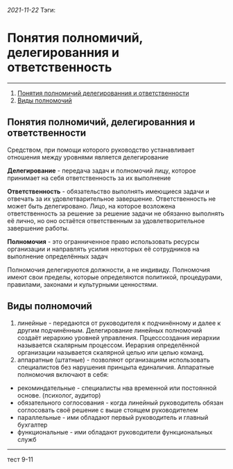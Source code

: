 *2021-11-22*
Тэги: 
# Понятия полномичий, делегированния и ответственность
---

1. [Понятия полномичий делегированния и ответственности](menagement(11).md#Понятия%20полномичий%20делегированния%20и%20ответственности)
2. [Виды полномочий](menagement(11).md#Виды%20полномочий)

## Понятия полномичий, делегированния и ответственности

Средством, при помощи которого руководство устанавливает отношения между уровнями является делегирование

**Делегирование** - передача задач и полномочий лицу, которое принимает на себя ответственность за их выполнение

**Ответственность** - обязательство выполнять имеющиеся задачи и отвечать за их удовлетварительное завершение. Ответственность не может быть делегировано. Лицо, на которое возложена ответственность за решение за решение задачи не обязанно выполнять её лично, но оно остаётся ответственным за удовлетворительное завершение работы.

**Полномочия** - это огранниченное право использовать ресурсы организации и направлять усилия некоторых её сотрудников на выполнение определённых задач

Полномочия делегируются должности, а не индивиду. Полномочия имеют свои пределы, которые определяются политикой, процедурами, правилами, законами и культурными ценностями.

## Виды полномочий

1. линейные - передаются от руководителя к подчинённому и далее к другим подчинённым. Делегирование линейных полномочий создаёт иерархию уровней управления. Прцесссоздания иерархии называется скалярным процессом. Иерархия определённой организации называется скалярной целью или целью команд.
2. аппаратные (штатные) - позволяют организациям использовать специалистов без нарушения принцыпа единаличия.
Аппаратные полномочия включают в себя:
- рекоминдательные - специалисты нва временной или постоянной основе. (психолог, аудитор)
- обязательного соглосования - когда линейный руководитель обязан соглосовать своё решение с выше стоящем руководителем
- параллельные - ими обладают первый руководитель и главный бухгалтер
- функциональные - ими обладают руководители функциональных служб

---
тест 9-11
